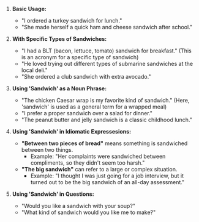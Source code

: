 1. **Basic Usage:**
   - "I ordered a turkey sandwich for lunch."
   - "She made herself a quick ham and cheese sandwich after school."

2. **With Specific Types of Sandwiches:**
   - "I had a BLT (bacon, lettuce, tomato) sandwich for breakfast." (This is an acronym for a specific type of sandwich)
   - "He loved trying out different types of submarine sandwiches at the local deli."
   - "She ordered a club sandwich with extra avocado."

3. **Using 'Sandwich' as a Noun Phrase:**
   - "The chicken Caesar wrap is my favorite kind of sandwich." (Here, 'sandwich' is used as a general term for a wrapped meal)
   - "I prefer a proper sandwich over a salad for dinner."
   - "The peanut butter and jelly sandwich is a classic childhood lunch."

4. **Using 'Sandwich' in Idiomatic Expressesions:**
   - **"Between two pieces of bread"** means something is sandwiched between two things.
     - Example: "Her complaints were sandwiched between compliments, so they didn't seem too harsh."
   - **"The big sandwich"** can refer to a large or complex situation.
     - Example: "I thought I was just going for a job interview, but it turned out to be the big sandwich of an all-day assessment."

5. **Using 'Sandwich' in Questions:**
   - "Would you like a sandwich with your soup?"
   - "What kind of sandwich would you like me to make?"